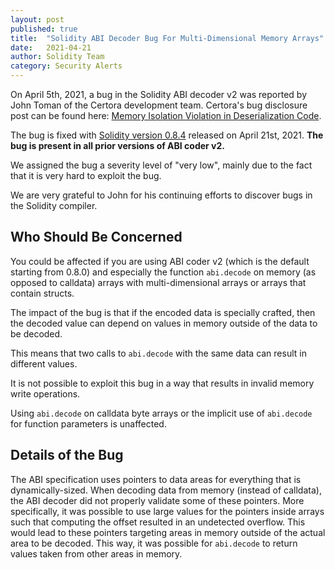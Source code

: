 ```yaml
---
layout: post
published: true
title:  "Solidity ABI Decoder Bug For Multi-Dimensional Memory Arrays"
date:   2021-04-21
author: Solidity Team
category: Security Alerts
---
```



On April 5th, 2021, a bug in the Solidity ABI decoder v2 was reported by
John Toman of the Certora development team. Certora's bug disclosure post
can be found here: [Memory Isolation Violation in Deserialization Code](http://web.archive.org/web/20210409180710/https://www.certora.com/blog/deserialization.html).

The bug is fixed with [Solidity version 0.8.4](https://github.com/ethereum/solidity/releases/tag/v0.8.4)
released on April 21st, 2021. **The bug is present in all prior versions of ABI coder v2.**

We assigned the bug a severity level of "very low", mainly due to the
fact that it is very hard to exploit the bug.

We are very grateful to John for his continuing efforts to discover bugs in the Solidity compiler.

## Who Should Be Concerned

You could be affected if you are using ABI coder v2 (which is the default starting from 0.8.0) and
especially the function ``abi.decode`` on memory (as opposed to calldata) arrays
with multi-dimensional arrays or arrays that contain structs.

The impact of the bug is that if the encoded data is specially crafted,
then the decoded value can depend on values in memory outside of the data to be decoded.

This means that two calls to ``abi.decode`` with the same data can result in different values.

It is not possible to exploit this bug in a way that results in invalid memory write
operations.

Using ``abi.decode`` on calldata byte arrays or the implicit use of ``abi.decode``
for function parameters is unaffected.

## Details of the Bug

The ABI specification uses pointers to data areas for everything that is dynamically-sized.
When decoding data from memory (instead of calldata), the ABI decoder did not properly validate
some of these pointers. More specifically, it was possible to use large values for the pointers
inside arrays such that computing the offset resulted in an undetected overflow.
This would lead to these pointers targeting areas in memory outside of the actual area to be decoded.
This way, it was possible for ``abi.decode`` to return values taken from other areas in memory.
